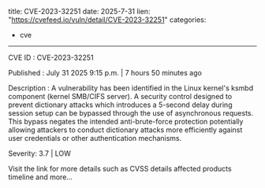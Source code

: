  
title: CVE-2023-32251
date: 2025-7-31
lien: "https://cvefeed.io/vuln/detail/CVE-2023-32251"
categories:
  - cve
---

CVE ID : CVE-2023-32251

Published :  July 31
2025
9:15 p.m. | 7 hours
50 minutes ago

Description : A vulnerability has been identified in the Linux kernel's ksmbd component (kernel SMB/CIFS server). A security control designed to prevent dictionary attacks
which introduces a 5-second delay during session setup
can be bypassed through the use of asynchronous requests. This bypass negates the intended anti-brute-force protection
potentially allowing attackers to conduct dictionary attacks more efficiently against user credentials or other authentication mechanisms.

Severity: 3.7 | LOW

Visit the link for more details
such as CVSS details
affected products
timeline
and more...

